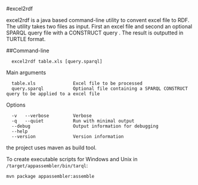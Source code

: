 #excel2rdf

excel2rdf is a java based command-line utility to convent excel file to RDF.  The utility takes two files as input. First an excel file and second an optional  SPARQL query file with a CONSTRUCT query . The result is outputted in TURTLE format.

##Command-line

      excel2rdf table.xls [query.sparql]

  Main arguments

      table.xls              Excel file to be processed
      query.sparql           Optional file containing a SPARQL CONSTRUCT query to be applied to a excel file

  Options

      -v   --verbose         Verbose
      -q   --quiet           Run with minimal output
      --debug                Output information for debugging
      --help
      --version              Version information

the project uses maven as build tool.

To create executable scripts for Windows and Unix in `/target/appassembler/bin/tarql`:

    mvn package appassembler:assemble

